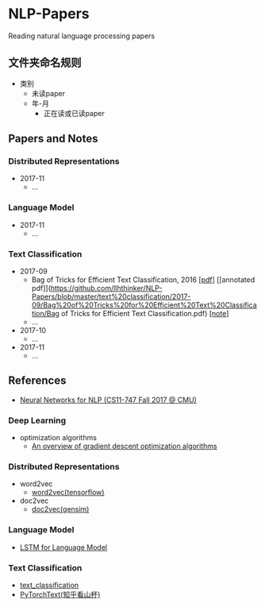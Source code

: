 # NLP-Papers
Reading natural language processing papers

## 文件夹命名规则
- 类别
	- 未读paper
	- 年-月
		- 正在读或已读paper

## Papers and Notes
### Distributed Representations
- 2017-11
	- ...
### Language Model
- 2017-11
	- ...
### Text Classification
- 2017-09
	- Bag of Tricks for Efficient Text Classification, 2016 [[pdf]](https://arxiv.org/abs/1607.01759v3) [[annotated pdf]](https://github.com/llhthinker/NLP-Papers/blob/master/text%20classification/2017-09/Bag%20of%20Tricks%20for%20Efficient%20Text%20Classification/Bag of Tricks for Efficient Text Classification.pdf) [[note]](https://github.com/llhthinker/NLP-Papers/blob/master/text%20classification/2017-09/Bag%20of%20Tricks%20for%20Efficient%20Text%20Classification/note.md)
	- ...
- 2017-10
	- ...
- 2017-11
	- ...

## References
- [Neural Networks for NLP (CS11-747 Fall 2017 @ CMU)](http://www.phontron.com/class/nn4nlp2017/schedule.html)
### Deep Learning
- optimization algorithms
	- [An overview of gradient descent optimization algorithms](http://ruder.io/optimizing-gradient-descent/)
### Distributed Representations
- word2vec
	- [word2vec(tensorflow)](https://github.com/llhthinker/udacity-deeplearning/blob/master/5_word2vec.ipynb)
- doc2vec
	- [doc2vec(gensim)](https://github.com/jhlau/doc2vec)
### Language Model
- [LSTM for Language Model](https://github.com/gaussic/language_model_zh/blob/master/lm_chinese.ipynb)
### Text Classification
- [text_classification](https://github.com/brightmart/text_classification)
- [PyTorchText(知乎看山杯)](https://github.com/chenyuntc/PyTorchText)